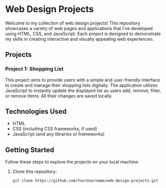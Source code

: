 # Web Design Projects

Welcome to my collection of web design projects! This repository showcases a variety of web pages and applications that I've developed using HTML, CSS, and JavaScript. Each project is designed to demonstrate my skills in creating interactive and visually appealing web experiences.

## Projects

### Project 1: Shopping List

This project aims to provide users with a simple and user-friendly interface to create and manage their shopping lists digitally. The application utilizes JavaScript to instantly update the displayed list as users add, remove, filter, or remove items. All their changes are saved locally.

<!--### Project 0: [Project Name]-->
<!--Brief description of the project and its purpose. Highlight any key features, technologies used, and design inspiration. Include a screenshot or link to a live demo if available.-->

## Technologies Used

- HTML
- CSS (including CSS frameworks, if used)
- JavaScript (and any libraries or frameworks)
<!--- [Other technologies or tools used] -->

## Getting Started

Follow these steps to explore the projects on your local machine:

1. Clone this repository:

   ```bash
   git clone https://github.com/YourUsername/web-design-projects.git
